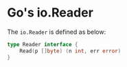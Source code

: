 # Go's io.Reader

The `io.Reader` is defined as below:

```go
type Reader interface {
    Read(p []byte) (n int, err error)
}
```

